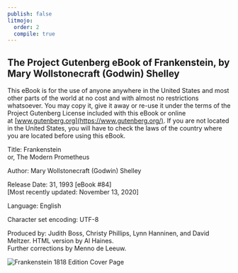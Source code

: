 ```yaml
---
publish: false
litmojo:
  order: 2
  compile: true
---
```


## The Project Gutenberg eBook of Frankenstein, by Mary Wollstonecraft (Godwin) Shelley

This eBook is for the use of anyone anywhere in the United States and most other parts of the world at no cost and with almost no restrictions whatsoever. You may copy it, give it away or re-use it under the terms of the Project Gutenberg License included with this eBook or online at [www.gutenberg.org](https://www.gutenberg.org/). If you are not located in the United States, you will have to check the laws of the country where you are located before using this eBook.

Title: Frankenstein  
or, The Modern Prometheus

Author: Mary Wollstonecraft (Godwin) Shelley

Release Date: 31, 1993 [eBook #84]  
[Most recently updated: November 13, 2020]

Language: English

Character set encoding: UTF-8

Produced by: Judith Boss, Christy Phillips, Lynn Hanninen, and David Meltzer. HTML version by Al Haines.  
Further corrections by Menno de Leeuw.

![Frankenstein 1818 Edition Cover Page](Frankenstein_1818_edition_title_page.jpg)